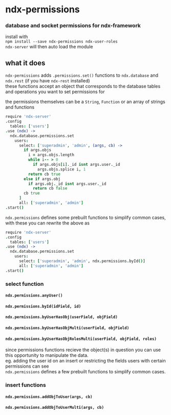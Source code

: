 # ndx-permissions
### database and socket permissions for ndx-framework  
install with  
`npm install --save ndx-permissions ndx-user-roles`  
`ndx-server` will then auto load the module  
## what it does
`ndx-permissions` adds `.permissions.set()` functions to `ndx.database` and `ndx.rest` (if you have `ndx-rest` installed)  
these functions accept an object that corresponds to the database tables and operations you want to set permissions for  
  
the permissions themselves can be a `String`, `Function` or an array of strings and functions  

```coffeescript
require 'ndx-server'
.config
  tables: ['users']
.use (ndx) ->
  ndx.database.permissions.set
    users:
      select: ['superadmin', 'admin', (args, cb) ->
        if args.objs
          i = args.objs.length
          while i-- > 0
            if args.objs[i]._id isnt args.user._id
              args.objs.splice i, 1
          return cb true
        else if args.obj
          if args.obj._id isnt args.user._id
            return cb false
        cb true
      ]
      all: ['superadmin', 'admin']
.start()
```  
  
  
`ndx.permissions` defines some prebuilt functions to simplify common cases, with these you can rewrite the above as  
```coffeescript
require 'ndx-server'
.config
  tables: ['users']
.use (ndx) ->
  ndx.database.permissions.set
    users:
      select: ['superadmin', 'admin', ndx.permissions.byId()]
      all: ['superadmin', 'admin']
.start()
```  
### select function  
#### `ndx.permissions.anyUser()`
#### `ndx.permissions.byId(idField, id)`
#### `ndx.permissions.byUserHasObj(userField, objField)`
#### `ndx.permissions.byUserHasObjMulti(userField, objField)`
#### `ndx.permissions.byUserHasObjRolesMulti(userField, objField, roles)`
  
since permissions functions recieve the object(s) in question you can use this opportunity to manipulate the data.  
eg. adding the user id on an insert or restricting the fields users with certain permissions can see  
`ndx.permissions` defines a few prebuilt functions to simplify common cases.  
### insert functions
#### `ndx.permissions.addObjToUser(args, cb)`
#### `ndx.permissions.addObjToUserMulti(args, cb)`
